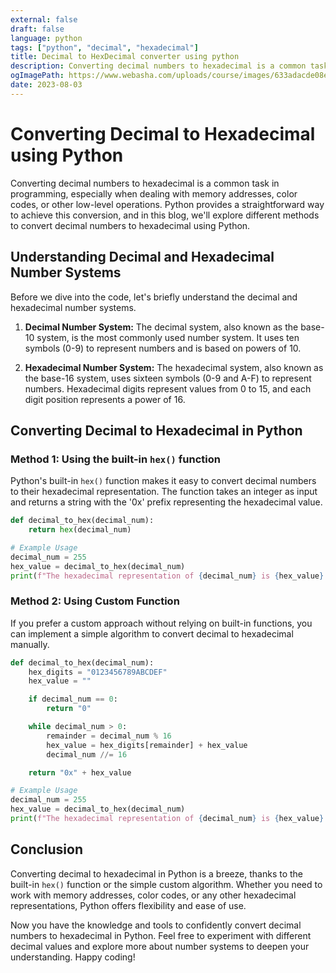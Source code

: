 ```yaml
---
external: false
draft: false
language: python
tags: ["python", "decimal", "hexadecimal"]
title: Decimal to HexDecimal converter using python
description: Converting decimal numbers to hexadecimal is a common task in programming, especially when dealing with memory addresses, color codes, or other low-level operations. Python provides a straightforward way to achieve this conversion, and in this blog, we'll explore different methods to convert decimal numbers to hexadecimal using Python.
ogImagePath: https://www.webasha.com/uploads/course/images/633adacde08e81664801485.python-Training-and-certification.jpg
date: 2023-08-03
---
```

# Converting Decimal to Hexadecimal using Python

Converting decimal numbers to hexadecimal is a common task in programming, especially when dealing with memory addresses, color codes, or other low-level operations. Python provides a straightforward way to achieve this conversion, and in this blog, we'll explore different methods to convert decimal numbers to hexadecimal using Python.

## Understanding Decimal and Hexadecimal Number Systems

Before we dive into the code, let's briefly understand the decimal and hexadecimal number systems.

1. **Decimal Number System:** The decimal system, also known as the base-10 system, is the most commonly used number system. It uses ten symbols (0-9) to represent numbers and is based on powers of 10.

2. **Hexadecimal Number System:** The hexadecimal system, also known as the base-16 system, uses sixteen symbols (0-9 and A-F) to represent numbers. Hexadecimal digits represent values from 0 to 15, and each digit position represents a power of 16.

## Converting Decimal to Hexadecimal in Python

### Method 1: Using the built-in `hex()` function

Python's built-in `hex()` function makes it easy to convert decimal numbers to their hexadecimal representation. The function takes an integer as input and returns a string with the '0x' prefix representing the hexadecimal value.

```python
def decimal_to_hex(decimal_num):
    return hex(decimal_num)

# Example Usage
decimal_num = 255
hex_value = decimal_to_hex(decimal_num)
print(f"The hexadecimal representation of {decimal_num} is {hex_value}.")
```

### Method 2: Using Custom Function

If you prefer a custom approach without relying on built-in functions, you can implement a simple algorithm to convert decimal to hexadecimal manually.

```python
def decimal_to_hex(decimal_num):
    hex_digits = "0123456789ABCDEF"
    hex_value = ""

    if decimal_num == 0:
        return "0"

    while decimal_num > 0:
        remainder = decimal_num % 16
        hex_value = hex_digits[remainder] + hex_value
        decimal_num //= 16

    return "0x" + hex_value

# Example Usage
decimal_num = 255
hex_value = decimal_to_hex(decimal_num)
print(f"The hexadecimal representation of {decimal_num} is {hex_value}.")
```

## Conclusion

Converting decimal to hexadecimal in Python is a breeze, thanks to the built-in `hex()` function or the simple custom algorithm. Whether you need to work with memory addresses, color codes, or any other hexadecimal representations, Python offers flexibility and ease of use.

Now you have the knowledge and tools to confidently convert decimal numbers to hexadecimal in Python. Feel free to experiment with different decimal values and explore more about number systems to deepen your understanding. Happy coding!